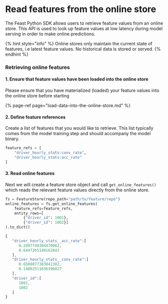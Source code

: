 # Read features from the online store

The Feast Python SDK allows users to retrieve feature values from an online store. This API is used to look up feature values at low latency during model serving in order to make online predictions.

{% hint style="info" %}
Online stores only maintain the current state of features, i.e latest feature values. No historical data is stored or served.
{% endhint %}

### Retrieving online features

#### 1. Ensure that feature values have been loaded into the online store

Please ensure that you have materialized \(loaded\) your feature values into the online store before starting

{% page-ref page="load-data-into-the-online-store.md" %}

#### 2. Define feature references

Create a list of features that you would like to retrieve. This list typically comes from the model training step and should accompany the model binary.

```python
feature_refs = [
    "driver_hourly_stats:conv_rate",
    "driver_hourly_stats:acc_rate"
]
```

#### 3. Read online features

Next we will create a feature store object and call `get_online_features()` which reads the relevant feature values directly from the online store.

```python
fs = FeatureStore(repo_path="path/to/feature/repo")
online_features = fs.get_online_features(
    feature_refs=feature_refs,
    entity_rows=[
        {"driver_id": 1001},
        {"driver_id": 1002}]
).to_dict()
```

```javascript
{
   "driver_hourly_stats__acc_rate":[
      0.2897740304470062,
      0.6447265148162842
   ],
   "driver_hourly_stats__conv_rate":[
      0.6508077383041382,
      0.14802511036396027
   ],
   "driver_id":[
      1001,
      1002
   ]
}
```

